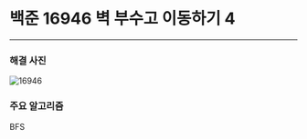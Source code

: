 # 백준 16946 벽 부수고 이동하기 4     

---

### 해결 사진

![16946](https://user-images.githubusercontent.com/69099083/94259751-ed884080-ff69-11ea-9415-ce48f4d26d0a.png)

### 주요 알고리즘

BFS
